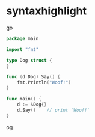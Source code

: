 # syntaxhighlight

go
```go
package main

import "fmt"

type Dog struct {
}

func (d Dog) Say() {
    fmt.Println("Woof!")
}

func main() {
    d := &Dog{}
    d.Say()    // print `Woof!`
}
```
og

